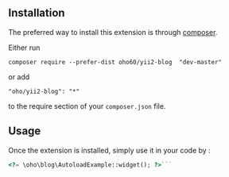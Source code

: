 Installation
------------

The preferred way to install this extension is through [composer](http://getcomposer.org/download/).

Either run

```
composer require --prefer-dist oho60/yii2-blog  "dev-master"
```

or add

```
"oho/yii2-blog": "*"
```

to the require section of your `composer.json` file.


Usage
-----

Once the extension is installed, simply use it in your code by  :

```php
<?= \oho\blog\AutoloadExample::widget(); ?>```
